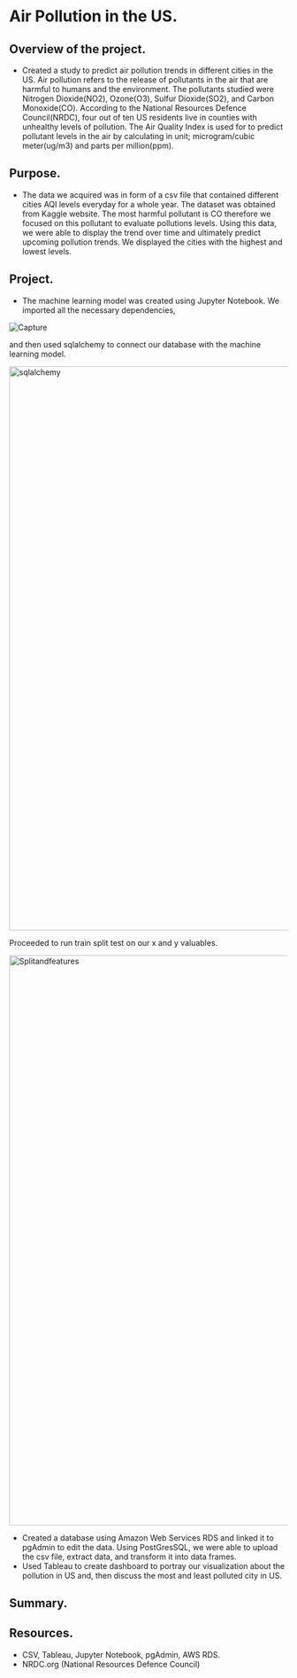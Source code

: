 # Air Pollution in the US. 
## Overview of the project.
- Created a study to predict air pollution trends in different cities in the US. Air pollution refers to the release of pollutants in the air that are harmful to humans and the environment. The pollutants studied were Nitrogen Dioxide(NO2), Ozone(O3), Sulfur Dioxide(SO2), and Carbon Monoxide(CO). According to the National Resources Defence Council(NRDC), four out of ten US residents live in counties with unhealthy levels of pollution. The Air Quality Index is used for to predict pollutant levels in the air by calculating in unit; microgram/cubic meter(ug/m3) and parts per million(ppm). 

## Purpose.
- The data we acquired was in form of a csv file that contained different cities AQI levels everyday for a whole year. The dataset was obtained from Kaggle website. The most harmful pollutant is CO therefore we focused on this pollutant to evaluate pollutions levels. Using this data, we were able to display the trend over time and ultimately predict upcoming pollution trends. We displayed the cities with the highest and lowest levels. 

## Project.
- The machine learning model was created using Jupyter Notebook. We imported all the necessary dependencies,

![Capture](https://user-images.githubusercontent.com/83738699/142089716-e81a983a-2caa-4bcb-a9b9-498fa6e0c778.PNG)

  and then used sqlalchemy to connect our database with the machine learning model.
  
 <img width="1018" alt="sqlalchemy" src="https://user-images.githubusercontent.com/25447945/141702659-af22c579-5b86-4819-b478-40c89e23a7e8.png">
 
  Proceeded to run train split test on our x and y valuables. 
  
  <img width="1029" alt="Splitandfeatures" src="https://user-images.githubusercontent.com/25447945/141702697-c90e64d6-05ff-4e20-a699-2ea2fb9e4a35.png">
  
- Created a database using Amazon Web Services RDS and linked it to pgAdmin to edit the data. Using PostGresSQL, we were able to upload the csv file, extract data, and           transform it into data frames. 
- Used Tableau to create dashboard to portray our visualization about the pollution in US and, then discuss the most and least polluted city in US. 


## Summary.







## Resources.
- CSV, Tableau, Jupyter Notebook, pgAdmin, AWS RDS.
- NRDC.org (National Resources Defence Council)


